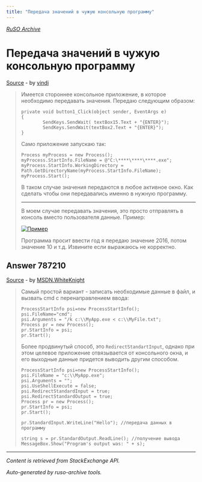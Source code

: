 ```yaml
---
title: "Передача значений в чужую консольную программу"
---
```

<p><i><a href="https://github.com/MSDN-WhiteKnight/ruso-archive/">RuSO Archive</a></i></p>
<h1>Передача значений в чужую консольную программу</h1>
<p><a href="https://ru.stackoverflow.com/questions/787110/%d0%9f%d0%b5%d1%80%d0%b5%d0%b4%d0%b0%d1%87%d0%b0-%d0%b7%d0%bd%d0%b0%d1%87%d0%b5%d0%bd%d0%b8%d0%b9-%d0%b2-%d1%87%d1%83%d0%b6%d1%83%d1%8e-%d0%ba%d0%be%d0%bd%d1%81%d0%be%d0%bb%d1%8c%d0%bd%d1%83%d1%8e-%d0%bf%d1%80%d0%be%d0%b3%d1%80%d0%b0%d0%bc%d0%bc%d1%83">Source</a> - by <a href="https://ru.stackoverflow.com/users/285890/vindi">vindi</a></p>
<blockquote>
<p>Имеется стороннее консольное приложение, в которое необходимо передавать значения. Передаю следующим образом:</p>

<pre><code>private void button1_Click(object sender, EventArgs e)
{
        SendKeys.SendWait( textBox15.Text + "{ENTER}");
        SendKeys.SendWait(textBox2.Text + "{ENTER}");
}
</code></pre>

<p>Само приложение запускаю так:</p>

<pre><code>Process myProcess = new Process();
myProcess.StartInfo.FileName = @"C:\****\****\****.exe";
myProcess.StartInfo.WorkingDirectory = Path.GetDirectoryName(myProcess.StartInfo.FileName);
myProcess.Start();
</code></pre>

<p>В таком случае значения передаются в любое активное окно. Как сделать чтобы они передавались именно в нужную программу.</p>

<hr>

<p>В моем случае передавать значения, это просто отправлять в консоль вместо пользователя данные. Пример:</p>

<p><a href="https://i.stack.imgur.com/PxbNL.png" rel="nofollow noreferrer"><img src="https://i.stack.imgur.com/PxbNL.png" alt="Пример"></a></p>

<p>Программа просит ввести год я передаю значение 2016, потом значение 10 и т.д. Извините если выражаюсь не корректно.</p>

</blockquote>
<h2>Answer 787210</h2>
<p><a href="https://ru.stackoverflow.com/a/787210/">Source</a> - by <a href="https://ru.stackoverflow.com/users/240512/msdn-whiteknight">MSDN.WhiteKnight</a></p>
<blockquote>
<p>Самый простой вариант - записать необходимые данные в файл, и вызвать cmd с перенаправлением ввода:</p>

<pre><code>ProcessStartInfo psi=new ProcessStartInfo();
psi.FileName="cmd";
psi.Arguments = "/k c:\\MyApp.exe &lt; c:\\MyFile.txt";            
Process pr = new Process();
pr.StartInfo = psi;
pr.Start();
</code></pre>

<p>Более продвинутый способ, это <code>RedirectStandartInput</code>, однако при этом целевое приложение отвязывается от консольного окна, и его выходные данные придется выводить другим способом.</p>

<pre><code>ProcessStartInfo psi=new ProcessStartInfo();
psi.FileName = "c:\\MyApp.exe";
psi.Arguments = "";
psi.UseShellExecute = false;
psi.RedirectStandardInput = true;
psi.RedirectStandardOutput = true;
Process pr = new Process();
pr.StartInfo = psi;     
pr.Start();      

pr.StandardInput.WriteLine("Hello"); //передача данных в программу 

string s = pr.StandardOutput.ReadLine(); //получение вывода
MessageBox.Show("Program's output was: " + s);
</code></pre>

</blockquote>
<hr/>
<p><i>Content is retrieved from StackExchange API. </i></p>
<p><i>Auto-generated by ruso-archive tools. </i></p>
